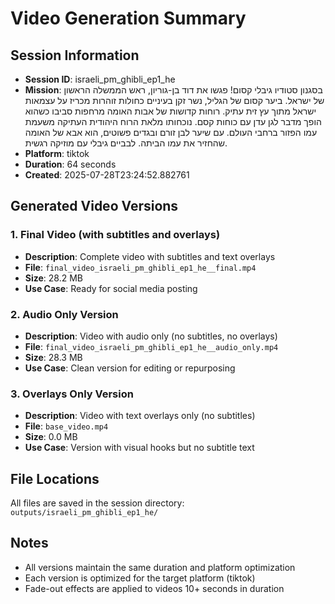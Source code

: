 # Video Generation Summary

## Session Information
- **Session ID**: israeli_pm_ghibli_ep1_he
- **Mission**: בסגנון סטודיו גיבלי קסום! פגשו את דוד בן-גוריון, ראש הממשלה הראשון של ישראל. ביער קסום של הגליל, נשר זקן בעיניים כחולות זוהרות מכריז על עצמאות ישראל מתוך עץ זית עתיק. רוחות קדושות של אבות האומה מרחפות סביבו כשהוא הופך מדבר לגן עדן עם כוחות קסם. נוכחותו מלאת הרוח היהודית העתיקה משעמת עמו הפזור ברחבי העולם. עם שיער לבן זורם ובגדים פשוטים, הוא אבא של האומה שהחזיר את עמו הביתה. לבביים גיבלי עם מוזיקה רגשית.
- **Platform**: tiktok
- **Duration**: 64 seconds
- **Created**: 2025-07-28T23:24:52.882761

## Generated Video Versions

### 1. Final Video (with subtitles and overlays)
- **Description**: Complete video with subtitles and text overlays
- **File**: `final_video_israeli_pm_ghibli_ep1_he__final.mp4`
- **Size**: 28.2 MB
- **Use Case**: Ready for social media posting

### 2. Audio Only Version
- **Description**: Video with audio only (no subtitles, no overlays)
- **File**: `final_video_israeli_pm_ghibli_ep1_he__audio_only.mp4`
- **Size**: 28.3 MB
- **Use Case**: Clean version for editing or repurposing

### 3. Overlays Only Version
- **Description**: Video with text overlays only (no subtitles)
- **File**: `base_video.mp4`
- **Size**: 0.0 MB
- **Use Case**: Version with visual hooks but no subtitle text

## File Locations
All files are saved in the session directory: `outputs/israeli_pm_ghibli_ep1_he/`

## Notes
- All versions maintain the same duration and platform optimization
- Each version is optimized for the target platform (tiktok)
- Fade-out effects are applied to videos 10+ seconds in duration
